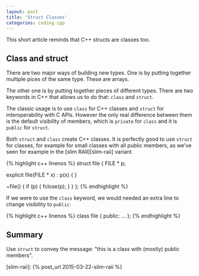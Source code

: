 ```yaml
---
layout: post
title: 'Struct Classes'
categories: coding cpp
---
```


This short article reminds that C++ structs are classes too.


## Class and struct

There are two major ways of building new types. One is by putting together
multiple pices of the same type. These are arrays.

The other one is by putting together pieces of different types. There are two
keywords in C++ that allows us to do that: `class` and `struct`.

The classic usage is to use `class` for C++ classes and `struct` for
interoperability with C APIs. However the only real difference between them is
the default visibility of members, which is `private` for `class` and it is
`public` for `struct`.

Both `struct` and `class` create C++ classes. It is perfectly good to use
`struct` for classes, for example for small classes with all public members, as
we've seen for example in the [slim RAII][slim-raii] variant.

{% highlight c++ linenos %}
struct file
{
  FILE * p;

  explicit file(FILE * x) :
    p(x)
  {
  }

  ~file()
  {
    if (p)
    {
      fclose(p);
    }
  }
};
{% endhighlight %}

If we were to use the `class` keyword, we would needed an extra line to change
visibility to `public`:

{% highlight c++ linenos %}
class file
{
public:
  ...
};
{% endhighlight %}


## Summary

Use `struct` to convey the message: "this is a class with (mostly) public
members".

[slim-raii]:    {% post_url 2015-03-22-slim-raii %}
